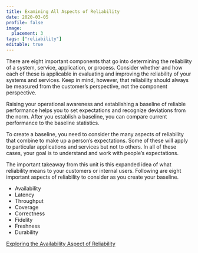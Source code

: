 ```yaml
---
title: Examining All Aspects of Reliability
date: 2020-03-05
profile: false
image:
  placement: 3
tags: ["reliability"]
editable: true
---
```


There are eight important components that go into determining the reliability of
a system, service, application, or process. Consider whether and how each of
these is applicable in evaluating and improving the reliability of your systems
and services. Keep in mind, however, that reliability should always be measured
from the customer’s perspective, not the component perspective.

Raising your operational awareness and establishing a baseline of reliable
performance helps you to set expectations and recognize deviations from the
norm. After you establish a baseline, you can compare current performance to the
baseline statistics.

To create a baseline, you need to consider the many aspects of reliability that
combine to make up a person’s expectations. Some of these will apply to
particular applications and services but not to others. In all of these cases,
your goal is to understand and work with people’s expectations.

The important takeaway from this unit is this expanded idea of what reliability
means to your customers or internal users. Following are eight important aspects
of reliability to consider as you create your baseline.

- Availability
- Latency
- Throughput
- Coverage
- Correctness
- Fidelity
- Freshness
- Durability

[Exploring the Availability Aspect of Reliability](/post/exploring-the-availability-aspect-of-reliability/)

